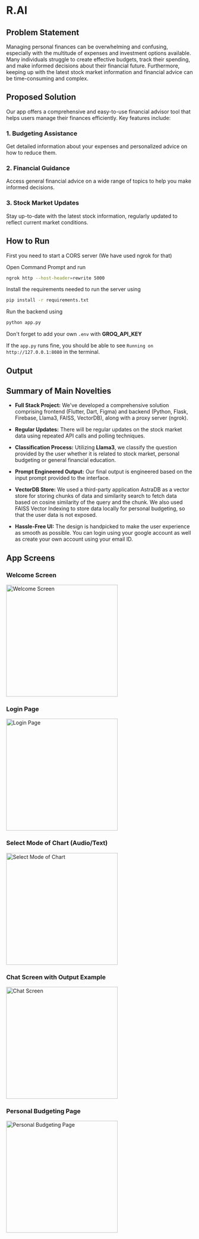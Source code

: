 # R.AI

## Problem Statement

Managing personal finances can be overwhelming and confusing, especially with the multitude of expenses and investment options available. Many individuals struggle to create effective budgets, track their spending, and make informed decisions about their financial future. Furthermore, keeping up with the latest stock market information and financial advice can be time-consuming and complex.

## Proposed Solution

Our app offers a comprehensive and easy-to-use financial advisor tool that helps users manage their finances efficiently. Key features include:

### 1. Budgeting Assistance
Get detailed information about your expenses and personalized advice on how to reduce them.

### 2. Financial Guidance
Access general financial advice on a wide range of topics to help you make informed decisions.

### 3. Stock Market Updates
Stay up-to-date with the latest stock information, regularly updated to reflect current market conditions.

## How to Run

First you need to start a CORS server (We have used ngrok for that)

Open Command Prompt and run

```bash
ngrok http --host-header=rewrite 5000
```

Install the requirements needed to run the server using 

```bash
pip install -r requirements.txt
```

Run the backend using

```bash
python app.py
```

Don't forget to add your own `.env` with **GROQ_API_KEY**

If the `app.py` runs fine, you should be able to see `Running on http://127.0.0.1:8080` in the terminal.

## Output

## Summary of Main Novelties

- **Full Stack Project:** We've developed a comprehensive solution comprising frontend (Flutter, Dart, Figma) and backend (Python, Flask, Firebase, Llama3, FAISS, VectorDB), along with a proxy server (ngrok).

- **Regular Updates:** There will be regular updates on the stock market data using repeated API calls and polling techniques. 

- **Classification Process:** Utilizing **Llama3**, we classify the question provided by the user whether it is related to stock market, personal budgeting or general financial education.

- **Prompt Engineered Output:** Our final output is engineered based on the input prompt provided to the interface.

- **VectorDB Store:** We used a third-party application AstraDB as a vector store for storing chunks of data and similarity search to fetch data based on cosine similarity of the query and the chunk. We also used FAISS Vector Indexing to store data locally for personal budgeting, so that the user data is not exposed.

- **Hassle-Free UI:** The design is handpicked to make the user experience as smooth as possible. You can login using your google account as well as create your own account using your email ID.

## App Screens
### Welcome Screen
<img src="https://github.com/user-attachments/assets/428aa1f5-ff57-4353-b0cf-c01689cebc9e" alt="Welcome Screen" width="300">


### Login Page
<img src="https://github.com/user-attachments/assets/b30f38f6-bb71-43e4-9ddf-5e0ef6e50b8b" alt="Login Page" width="300">


### Select Mode of Chart (Audio/Text)
<img src="https://github.com/user-attachments/assets/7e2ce03c-4a8e-4373-a468-e2015ba2270d" alt="Select Mode of Chart" width="300">

### Chat Screen with Output Example

<img src="https://github.com/user-attachments/assets/f36b706c-d487-4763-a20c-fd6220616528" alt="Chat Screen" width="300">

### Personal Budgeting Page

<img src="https://github.com/user-attachments/assets/e4b58070-ab73-43d0-be9a-aafe76b1c1f6" alt="Personal Budgeting Page" width="300">









